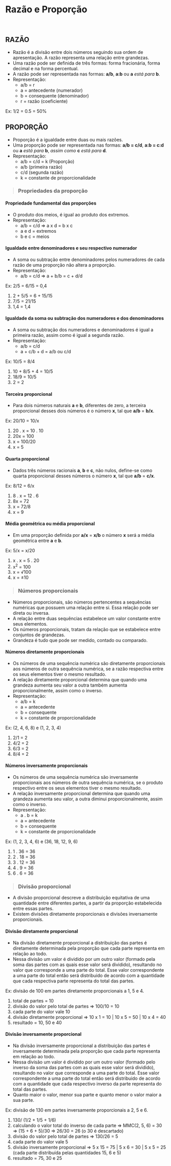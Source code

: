 # Razão e Proporção

<br>

## RAZÃO
* Razão é a divisão entre dois números seguindo sua ordem de apresentação. A razão representa uma relação entre grandezas.
* Uma razão pode ser definida de três formas: forma fracionária, forma decimal e na forma percentual.
* A razão pode ser representada nas formas: **a/b**, **a:b** ou **a** *está para* **b**.
* Representação:
  - a/b = r
  - a = antecedente (numerador)
  - b = consequente (denominador)
  - r = razão (coeficiente)

Ex: 1/2 = 0.5 = 50%  

## PROPORÇÃO
* Proporção é a igualdade entre duas ou mais razões.
* Uma proporção pode ser representada nas formas: **a/b = c/d**, **a:b = c:d** ou **a** *está para* **b**, *assim como* **c** *está para* **d**.
* Representação:
  - a/b = c/d = k (Proporção)
  - a/b (primeira razão)
  - c/d (segunda razão)
  - k = constante de proporcionalidade

> ### Propriedades da proporção

#### Propriedade fundamental das proporções
* O produto dos meios, é igual ao produto dos extremos.
* Representação:
  - a/b = c/d => a x d = b x c
  - a e d = extremos
  - b e c = meios

#### Igualdade entre denominadores e seu respectivo numerador
* A soma ou subtração entre denominadores pelos numeradores de cada razão de uma proporção não altera a proporção.
* Representação:
  - a/b = c/d => a + b/b = c + d/d

Ex: 2/5 = 6/15 = 0,4
1. 2 + 5/5 = 6 + 15/15  
2. 7/5 = 21/15
3. 1,4 = 1,4

#### Igualdade da soma ou subtração dos numeradores e dos denominadores
* A soma ou subtração dos numeradores e denominadores é igual a primeira razão, assim como é igual a segunda razão.
* Representação:
  - a/b = c/d 
  - a + c/b + d = a/b ou c/d

Ex: 10/5 = 8/4
1. 10 + 8/5 + 4 = 10/5
2. 18/9 = 10/5
3. 2 = 2

#### Terceira proporcional
* Para dois números naturais **a** e **b**, diferentes de zero, a terceira proporcional desses dois números é o número **x**, tal que **a/b** = **b/x**. 

Ex: 20/10 = 10/x
1. 20 . x = 10 . 10
2. 20x = 100
3. x = 100/20
4. x = 5

#### Quarta proporcional
* Dados três números racionais **a**, **b** e **c**, não nulos, define-se como quarta proporcional desses números o número **x**, tal que **a/b** = **c/x**.

Ex: 8/12 = 6/x
1. 8 . x = 12 . 6
2. 8x = 72
3. x = 72/8
4. x = 9

#### Média geométrica ou média proporcional
* Em uma proporção definida por **a/x** = **x/b** o número **x** será a média geométrica entre **a** e **b**.

Ex: 5/x = x/20
1. x . x = 5 . 20
2. x<sup>2</sup> = 100
3. x = √100
4. x = ±10

> ### Números proporcionais
* Números proporcionais, são números pertencentes a sequências numéricas que possuem uma relação entre si. Essa relação pode ser direta ou inversa.
* A relação entre duas sequências estabelece um valor constante entre seus elementos.
* Os números proporcionais, tratam da relação que se estabelece entre conjuntos de grandezas.
* Grandeza é tudo que pode ser medido, contado ou comparado.

#### Números diretamente proporcionais
* Os números de uma sequência numérica são diretamente proporcionais aos números de outra sequência numérica, se a razão respectiva entre os seus elementos tiver o mesmo resultado.
* A relação diretamente proporcional determina que quando uma grandeza aumenta seu valor a outra também aumenta proporcionalmente, assim como o inverso.
* Representação:
  - a/b = k
  - a = antecedente
  - b = consequente
  - k = constante de proporcionalidade 

Ex: (2, 4, 6, 8) e (1, 2, 3, 4)  
1. 2/1 = 2
2. 4/2 = 2
3. 6/3 = 2
4. 8/4 = 2
  
#### Números inversamente proporcionais
* Os números de uma sequência numérica são inversamente proporcionais aos números de outra sequência numérica, se o produto respectivo entre os seus elementos tiver o mesmo resultado.
* A relação inversamente proporcional determina que quando uma grandeza aumenta seu valor, a outra diminui proporcionalmente, assim como o inverso.
* Representação:
  - a . b = k
  - a = antecedente
  - b = consequente
  - k = constante de proporcionalidade 

Ex: (1, 2, 3, 4, 6) e (36, 18, 12, 9, 6)  
1. 1 . 36 = 36
2. 2 . 18 = 36
3. 3 . 12 = 36
4. 4 . 9 = 36
5. 6 . 6 = 36

> ### Divisão proporcional
* A divisão proporcional descreve a distribuição equitativa de uma quantidade entre diferentes partes, a partir da proporção estabelecida entre essas partes. 
* Existem divisões diretamente proporcionais e divisões inversamente proporcionais.

#### Divisão diretamente proporcional
* Na divisão diretamente proporcional a distribuição das partes é diretamente determinada pela proporção que cada parte representa em relação ao todo.
* Nessa divisão um valor é dividido por um outro valor (formado pela soma das partes com as quais esse valor será dividido), resultando no valor que corresponde a uma parte do total. Esse valor correspondente a uma parte do total então será distribuido de acordo com a quantidade que cada respectiva parte representa do total das partes.

Ex: divisão de 100 em partes diretamente proporcionais a 1, 5 e 4.
1. total de partes = 10
2. divisão do valor pelo total de partes => 100/10 = 10
3. cada parte do valor vale 10
4. divisão diretamente proporcional => 10 x 1 = 10 | 10 x 5 = 50 | 10 x 4 = 40
5. resultado = 10, 50 e 40

#### Divisão inversamente proporcional
* Na divisão inversamente proporcional a distribuição das partes é inversamente determinada pela proporção que cada parte representa em relação ao todo.
* Nessa divisão um valor é dividido por um outro valor (formado pelo inverso da soma das partes com as quais esse valor será dividido), resultando no valor que corresponde a uma parte do total. Esse valor correspondente a uma parte do total então será distribuido de acordo com a quantidade que cada respectivo inverso da parte representa do total das partes.
* Quanto maior o valor, menor sua parte e quanto menor o valor maior a sua parte.

Ex: divisão de 130 em partes inversamente proporcionais a 2, 5 e 6.
1. 130/ (1/2 + 1/5 + 1/6)
2. calculando o valor total do inverso de cada parte => MMC(2, 5, 6) = 30 => (15 + 6 + 5)/30 => 26/30 = 26 (o 30 é descartado)
3. divisão do valor pelo total de partes => 130/26 = 5
4. cada parte do valor vale 5
5. divisão inversamente proporcional => 5 x 15 = 75 | 5 x 6 = 30 | 5 x 5 = 25 (cada parte distribuída pelas quantidades 15, 6 e 5)
6. resultado = 75, 30 e 25
